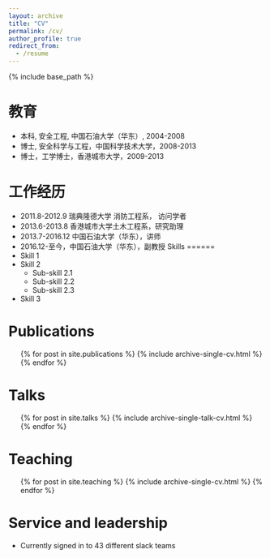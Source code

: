 ```yaml
---
layout: archive
title: "CV"
permalink: /cv/
author_profile: true
redirect_from:
  - /resume
---
```


{% include base_path %}

教育
======
* 本科, 安全工程, 中国石油大学（华东）, 2004-2008 
* 博士, 安全科学与工程，中国科学技术大学，2008-2013
* 博士，工学博士，香港城市大学，2009-2013

工作经历
======
* 2011.8-2012.9 瑞典隆德大学 消防工程系， 访问学者
* 2013.6-2013.8 香港城市大学土木工程系，研究助理
* 2013.7-2016.12 中国石油大学（华东），讲师
* 2016.12-至今，中国石油大学（华东），副教授
Skills
======
* Skill 1
* Skill 2
  * Sub-skill 2.1
  * Sub-skill 2.2
  * Sub-skill 2.3
* Skill 3

Publications
======
  <ul>{% for post in site.publications %}
    {% include archive-single-cv.html %}
  {% endfor %}</ul>

Talks
======
  <ul>{% for post in site.talks %}
    {% include archive-single-talk-cv.html %}
  {% endfor %}</ul>

Teaching
======
  <ul>{% for post in site.teaching %}
    {% include archive-single-cv.html %}
  {% endfor %}</ul>

Service and leadership
======
* Currently signed in to 43 different slack teams
